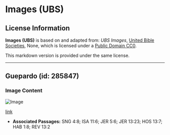 # Images (UBS)

## License Information

**Images (UBS)** is based on and adapted from: _UBS Images_, [United Bible Societies](https://unitedbiblesocieties.org/), None, which is licensed under a [Public Domain CC0](https://creativecommons.org/public-domain/cc0/).

This markdown version is provided under the same license.



--------------------------------

## Guepardo (id: 285847)

### Image Content

![Image](https://cdn.aquifer.bible/aquifer-content/resources/Media/WEB-0124_cheetah.jpg)

[link](https://cdn.aquifer.bible/aquifer-content/resources/Media/WEB-0124_cheetah.jpg)

* **Associated Passages:** SNG 4:8; ISA 11:6; JER 5:6; JER 13:23; HOS 13:7; HAB 1:8; REV 13:2


